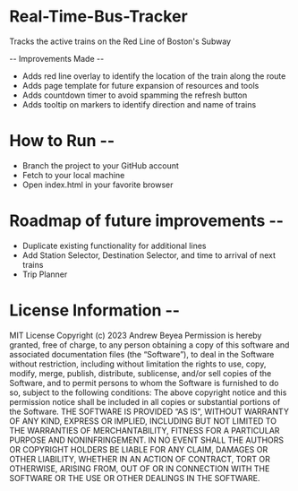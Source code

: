 # Real-Time-Bus-Tracker
Tracks the active trains on the Red Line of Boston's Subway

-- Improvements Made --
* Adds red line overlay to identify the location of the train along the route
* Adds page template for future expansion of resources and tools
* Adds countdown timer to avoid spamming the refresh button
* Adds tooltip on markers to identify direction and name of trains 

# How to Run --
* Branch the project to your GitHub account
* Fetch to your local machine
* Open index.html in your favorite browser

# Roadmap of future improvements --
* Duplicate existing functionality for additional lines
* Add Station Selector, Destination Selector, and time to arrival of next trains
* Trip Planner 

# License Information --
MIT License
Copyright (c) 2023 Andrew Beyea
Permission is hereby granted, free of charge, to any person obtaining a copy of this software and associated documentation files (the “Software”), to deal in the Software without restriction, including without limitation the rights to use, copy, modify, merge, publish, distribute, sublicense, and/or sell copies of the Software, and to permit persons to whom the Software is furnished to do so, subject to the following conditions:
The above copyright notice and this permission notice shall be included in all copies or substantial portions of the Software.
THE SOFTWARE IS PROVIDED “AS IS”, WITHOUT WARRANTY OF ANY KIND, EXPRESS OR IMPLIED, INCLUDING BUT NOT LIMITED TO THE WARRANTIES OF MERCHANTABILITY, FITNESS FOR A PARTICULAR PURPOSE AND NONINFRINGEMENT. IN NO EVENT SHALL THE AUTHORS OR COPYRIGHT HOLDERS BE LIABLE FOR ANY CLAIM, DAMAGES OR OTHER LIABILITY, WHETHER IN AN ACTION OF CONTRACT, TORT OR OTHERWISE, ARISING FROM, OUT OF OR IN CONNECTION WITH THE SOFTWARE OR THE USE OR OTHER DEALINGS IN THE SOFTWARE.

